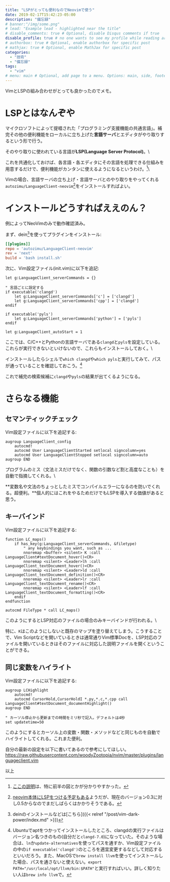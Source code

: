 ```yaml
---
title: "LSPがとっても便利なのでNeovimで使う"
date: 2019-02-17T15:42:23-05:00
description: "備忘録"
# banner:"/img/some.png"
# lead: "Example lead - highlighted near the title"
# disable_comments: true # Optional, disable Disqus comments if true
disable_profile: true # no one wants to see my profile while reading articles
# authorbox: true # Optional, enable authorbox for specific post
# mathjax: true # Optional, enable MathJax for specific post
categories:
  - "技術"
  - "備忘録"
tags:
  - "vim"
# menu: main # Optional, add page to a menu. Options: main, side, footer
---
```


VimとLSPの組み合わせがとっても良かったのでメモ。

# LSPとはなんぞや
マイクロソフトによって提唱された「プログラミング支援機能の共通言語」。補完その他の便利機能をローカルに立ち上げた**言語サーバ**とエディタがやり取りするという形で行う。

そのやり取りに使われている言語が**LSP(Language Server Protocol)**。\

これを共通化しておけば、各言語・各エディタにその言語を処理できる仕組みを用意するだけで、便利機能がカンタンに使えるようになるというわけ。[^ref]\

Vimの場合、言語サーバの立ち上げ・言語サーバとのやり取りをやってくれる`autozimu/LanguageClient-neovim`[^native_support]をインストールすればよい。

[^ref]:[ここの説明](https://qiita.com/atsushieno/items/ce31df9bd88e98eec5c4)は、特に前半の図とかが分かりやすかった。
[^native_support]:[neovim本体にLSPをつける予定もある](https://neovim.io/roadmap/)ようだが、現在のバージョン0.3に対し0.5からなのでまだしばらくはかかりそうである。

# インストールどうすればええのん？

例によってNeoVimのみで動作確認済み。

まず、dein[^prereq]を使ってプラグインをインストール:
[^prereq]: deinのインストールなどは[こちら]({{< relref "/post/vim-dark-power/index.md" >}})
```toml
[[plugins]]
repo = 'autozimu/LanguageClient-neovim'
rev = 'next'
build = 'bash install.sh'
```

次に、Vim設定ファイル(init.vim)に以下を追記:

```vim
let g:LanguageClient_serverCommands = {}

" 言語ごとに設定する
if executable('clangd')
    let g:LanguageClient_serverCommands['c'] = ['clangd']
    let g:LanguageClient_serverCommands['cpp'] = ['clangd']
endif

if executable('pyls')
    let g:LanguageClient_serverCommands['python'] = ['pyls']
endif

let g:LanguageClient_autoStart = 1
```

ここでは、C/C++とPythonの言語サーバである`clangd`と`pyls`を設定している。これらが実行できないといけないので、これらもインストールしておく。\

インストールしたらシェルで`which clangd`や`which pyls`と実行してみて、パスが通っていることを確認しておこう。[^path_problem]

[^path_problem]:Ubuntuでaptをつかってインストールしたところ、clangdの実行ファイルはバージョン名つきのもの(自分だと`clangd-7.0`)になっていた。そのような場合は、`ln`か`update-alternatives`を使ってパスを通すか、Vim設定ファイルの中の`if executable('clangd')`のところを適宜変更するなどして対応するといいだろう。また、MacOSで`brew install llvm`を使ってインストールした場合、パスを通さないと使えない。`export PATH="/usr/local/opt/llvm/bin:$PATH"`と実行すればいい。詳しく知りたい人は`brew info llvm`で。

これで補完の検索候補に`clangd`や`pyls`の結果が出てくるようになる。

# さらなる機能

## セマンティックチェック
Vim設定ファイルに以下を追記する:
```vim
augroup LanguageClient_config
    autocmd!
    autocmd User LanguageClientStarted setlocal signcolumn=yes
    autocmd User LanguageClientStopped setlocal signcolumn=auto
augroup END
```
プログラムのミス（文法ミスだけでなく、関数の引数など割と高度なことも）を自動で指摘してくれる。\

**変数名や文法のちょっとしたミスでコンパイルエラーになるのを防いでくれる。超便利。**個人的にはこれをやるためだけでもLSPを導入する価値があると思う。


## キーバインド
Vim設定ファイルに以下を追記する:
```vim
function LC_maps()
    if has_key(g:LanguageClient_serverCommands, &filetype)
        " any keybindings you want, such as ...
        nnoremap <buffer> <silent> K :call LanguageClient#textDocument_hover()<CR>
        nnoremap <silent> <Leader>lh :call LanguageClient_textDocument_hover()<CR>
        nnoremap <silent> <Leader>ld :call LanguageClient_textDocument_definition()<CR>
        nnoremap <silent> <Leader>lr :call LanguageClient_textDocument_rename()<CR>
        nnoremap <silent> <Leader>lf :call LanguageClient_textDocument_formatting()<CR>
    endif
endfunction

autocmd FileType * call LC_maps()
```

このようにするとLSP対応のファイルの場合のみキーバインドが行われる。\

特に、`K`はこのようにしないと既存のマップを塗り替えてしまう。こうすることで、Vim Scriptなどを開いているときは通常通りVim標準Docを、LSP対応のファイルを開いているときはそのファイルに対応した説明ファイルを開くということができる。

## 同じ変数をハイライト
Vim設定ファイルに以下を追記する:
```vim
augroup LCHighlight
    autocmd!
    autocmd CursorHold,CursorHoldI *.py,*.c,*.cpp call LanguageClient#textDocument_documentHighlight()
augroup END

" カーソル停止から更新までの時間をミリ秒で記入。デフォルトは4秒
set updatetime=50
```

このようにするとカーソル上の変数・関数・メソッドなどと同じものを自動でハイライトしてくれる。これまた便利。

自分の最新の設定を以下に書いてあるので参考にしてほしい。
https://raw.githubusercontent.com/woodyZootopia/nvim/master/plugins/languageclient.vim

以上
